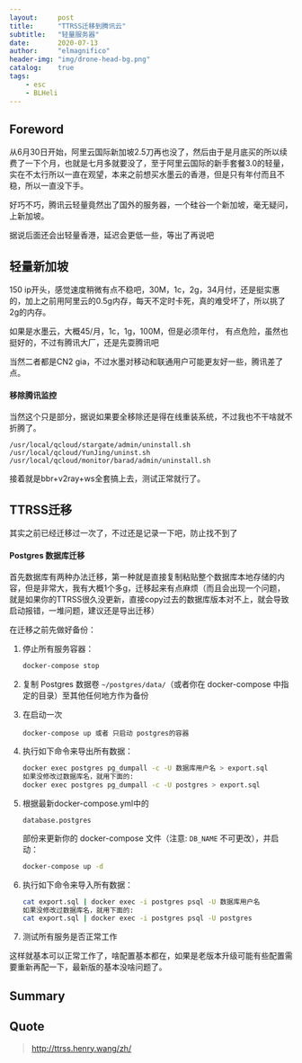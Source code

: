 ```yaml
---
layout:     post
title:      "TTRSS迁移到腾讯云"
subtitle:   "轻量服务器"
date:       2020-07-13
author:     "elmagnifico"
header-img: "img/drone-head-bg.png"
catalog:    true
tags:
    - esc
    - BLHeli
---
```


## Foreword

从6月30日开始，阿里云国际新加坡2.5刀再也没了，然后由于是月底买的所以续费了一下个月，也就是七月多就要没了，至于阿里云国际的新手套餐3.0的轻量，实在不太行所以一直在观望，本来之前想买水墨云的香港，但是只有年付而且不稳，所以一直没下手。

好巧不巧，腾讯云轻量竟然出了国外的服务器，一个硅谷一个新加坡，毫无疑问，上新加坡。

据说后面还会出轻量香港，延迟会更低一些，等出了再说吧

## 轻量新加坡

150 ip开头，感觉速度稍微有点不稳吧，30M，1c，2g，34月付，还是挺实惠的，加上之前用阿里云的0.5g内存，每天不定时卡死，真的难受坏了，所以挑了2g的内存。

如果是水墨云，大概45/月，1c，1g，100M，但是必须年付， 有点危险，虽然也挺好的，不过有腾讯大厂，还是先耍腾讯吧

当然二者都是CN2 gia，不过水墨对移动和联通用户可能更友好一些，腾讯差了点。

#### 移除腾讯监控

当然这个只是部分，据说如果要全移除还是得在线重装系统，不过我也不干啥就不折腾了。

```
/usr/local/qcloud/stargate/admin/uninstall.sh
/usr/local/qcloud/YunJing/uninst.sh
/usr/local/qcloud/monitor/barad/admin/uninstall.sh
```

接着就是bbr+v2ray+ws全套搞上去，测试正常就行了。

## TTRSS迁移

其实之前已经迁移过一次了，不过还是记录一下吧，防止找不到了

#### Postgres 数据库迁移

首先数据库有两种办法迁移，第一种就是直接复制粘贴整个数据库本地存储的内容，但是非常大，我有大概1个多g，迁移起来有点麻烦（而且会出现一个问题，就是如果你的TTRSS很久没更新，直接copy过去的数据库版本对不上，就会导致启动报错，一堆问题，建议还是导出迁移）

在迁移之前先做好备份：

1. 停止所有服务容器：

   ```bash
   docker-compose stop
   ```

2. 复制 Postgres 数据卷 `~/postgres/data/`（或者你在 docker-compose 中指定的目录）至其他任何地方作为备份

3. 在启动一次

   ```
   docker-compose up 或者 只启动 postgres的容器
   ```

4. 执行如下命令来导出所有数据：

   ```bash
   docker exec postgres pg_dumpall -c -U 数据库用户名 > export.sql
   如果没修改过数据库名，就用下面的:
   docker exec postgres pg_dumpall -c -U postgres > export.sql
   ```

5. 根据最新docker-compose.yml中的

   ```
   database.postgres
   ```

   部份来更新你的 docker-compose 文件（注意: `DB_NAME` 不可更改），并启动：

   ```bash
   docker-compose up -d
   ```

6. 执行如下命令来导入所有数据：

   ```bash
   cat export.sql | docker exec -i postgres psql -U 数据库用户名
   如果没修改过数据库名，就用下面的:
   cat export.sql | docker exec -i postgres psql -U postgres
   ```

7. 测试所有服务是否正常工作

这样就基本可以正常工作了，啥配置基本都在，如果是老版本升级可能有些配置需要重新再配一下，最新版的基本没啥问题了。

## Summary



## Quote

> http://ttrss.henry.wang/zh/
>

